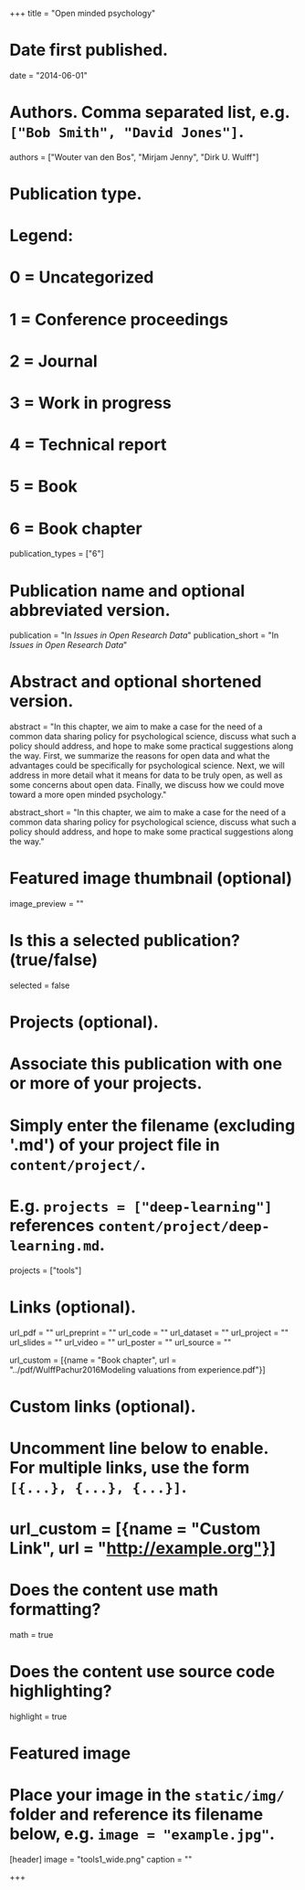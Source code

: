 +++
title = "Open minded psychology"

# Date first published.
date = "2014-06-01"

# Authors. Comma separated list, e.g. `["Bob Smith", "David Jones"]`.
authors = ["Wouter van den Bos", "Mirjam Jenny", "Dirk U. Wulff"]

# Publication type.
# Legend:
# 0 = Uncategorized
# 1 = Conference proceedings
# 2 = Journal
# 3 = Work in progress
# 4 = Technical report
# 5 = Book
# 6 = Book chapter
publication_types = ["6"]

# Publication name and optional abbreviated version.
publication = "In *Issues in Open Research Data*"
publication_short = "In *Issues in Open Research Data*"

# Abstract and optional shortened version.
abstract = "In this chapter, we aim to make a case for the need of a common data sharing policy for psychological science, discuss what such a policy should address, and hope to make some practical suggestions along the way. First, we summarize the reasons for open data and what the advantages could be specifically for psychological science. Next, we will address in more detail what it means for data to be truly open, as well as some concerns about open data. Finally, we discuss how we could move toward a more open minded psychology."

abstract_short = "In this chapter, we aim to make a case for the need of a common data sharing policy for psychological science, discuss what such a policy should address, and hope to make some practical suggestions along the way."


# Featured image thumbnail (optional)
image_preview = ""

# Is this a selected publication? (true/false)
selected = false

# Projects (optional).
#   Associate this publication with one or more of your projects.
#   Simply enter the filename (excluding '.md') of your project file in `content/project/`.
#   E.g. `projects = ["deep-learning"]` references `content/project/deep-learning.md`.
projects = ["tools"]

# Links (optional).
url_pdf = ""
url_preprint = ""
url_code = ""
url_dataset = ""
url_project = ""
url_slides = ""
url_video = ""
url_poster = ""
url_source = ""

url_custom = [{name = "Book chapter", url = "../pdf/WulffPachur2016Modeling valuations from experience.pdf"}]

# Custom links (optional).
#   Uncomment line below to enable. For multiple links, use the form `[{...}, {...}, {...}]`.
# url_custom = [{name = "Custom Link", url = "http://example.org"}]

# Does the content use math formatting?
math = true

# Does the content use source code highlighting?
highlight = true

# Featured image
# Place your image in the `static/img/` folder and reference its filename below, e.g. `image = "example.jpg"`.
[header]
image = "tools1_wide.png"
caption = ""

+++

